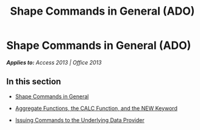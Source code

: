 ﻿---
title: Shape Commands in General (ADO)
TOCTitle: Shape Commands in General
ms:assetid: 41ba726c-37d9-4b9a-92a4-7ddbbfec4458
ms:mtpsurl: https://msdn.microsoft.com/en-us/library/JJ249189(v=office.15)
ms:contentKeyID: 48544458
ms.date: 09/18/2015
mtps_version: v=office.15
---

# Shape Commands in General (ADO)


_**Applies to:** Access 2013 | Office 2013_

## In this section

  - [Shape Commands in General](shape-commands-in-general.md)

  - [Aggregate Functions, the CALC Function, and the NEW Keyword](aggregate-functions-the-calc-function-and-the-new-keyword.md)

  - [Issuing Commands to the Underlying Data Provider](issuing-commands-to-the-underlying-data-provider.md)

